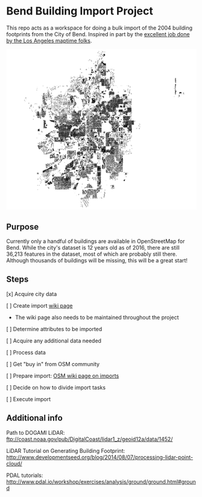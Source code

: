 # Bend Building Import Project

This repo acts as a workspace for doing a bulk import of the 2004 building footprints from the City of Bend. Inspired in part by the [excellent job done by the Los Angeles maptime folks](https://github.com/osmlab/labuildings).

![](buildings.png)

## Purpose

Currently only a handful of buildings are available in OpenStreetMap for Bend. While the city's dataset is 12 years old as of 2016, there are still 36,213 features in the dataset, most of which are probably still there. Although thousands of buildings will be missing, this will be a great start!

## Steps

[x] Acquire city data

[ ] Create import [wiki page](http://wiki.openstreetmap.org/wiki/Import/Plan_Outline)
 - The wiki page also needs to be maintained throughout the project

[ ] Determine attributes to be imported

[ ] Acquire any additional data needed

[ ] Process data

[ ] Get "buy in" from OSM community

[ ] Prepare import: [OSM wiki page on imports](http://wiki.openstreetmap.org/wiki/Import/Guidelines)

[ ] Decide on how to divide import tasks

[ ] Execute import

## Additional info

Path to DOGAMI LiDAR:  ftp://coast.noaa.gov/pub/DigitalCoast/lidar1_z/geoid12a/data/1452/

LiDAR Tutorial on Generating Building Footprint: http://www.developmentseed.org/blog/2014/08/07/processing-lidar-point-cloud/

PDAL tutorials: http://www.pdal.io/workshop/exercises/analysis/ground/ground.html#ground
